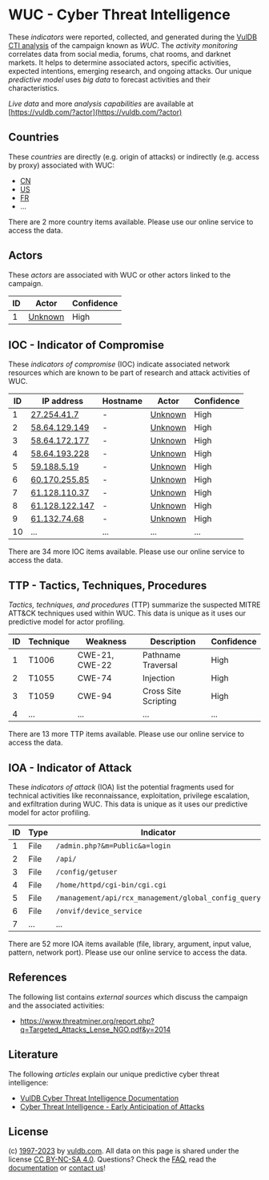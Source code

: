 # WUC - Cyber Threat Intelligence

These _indicators_ were reported, collected, and generated during the [VulDB CTI analysis](https://vuldb.com/?kb.cti) of the campaign known as _WUC_. The _activity monitoring_ correlates data from social media, forums, chat rooms, and darknet markets. It helps to determine associated actors, specific activities, expected intentions, emerging research, and ongoing attacks. Our unique _predictive model_ uses _big data_ to forecast activities and their characteristics.

_Live data_ and more _analysis capabilities_ are available at [https://vuldb.com/?actor](https://vuldb.com/?actor)

## Countries

These _countries_ are directly (e.g. origin of attacks) or indirectly (e.g. access by proxy) associated with WUC:

* [CN](https://vuldb.com/?country.cn)
* [US](https://vuldb.com/?country.us)
* [FR](https://vuldb.com/?country.fr)
* ...

There are 2 more country items available. Please use our online service to access the data.

## Actors

These _actors_ are associated with WUC or other actors linked to the campaign.

ID | Actor | Confidence
-- | ----- | ----------
1 | [Unknown](https://vuldb.com/?actor.unknown) | High

## IOC - Indicator of Compromise

These _indicators of compromise_ (IOC) indicate associated network resources which are known to be part of research and attack activities of WUC.

ID | IP address | Hostname | Actor | Confidence
-- | ---------- | -------- | ----- | ----------
1 | [27.254.41.7](https://vuldb.com/?ip.27.254.41.7) | - | [Unknown](https://vuldb.com/?actor.unknown) | High
2 | [58.64.129.149](https://vuldb.com/?ip.58.64.129.149) | - | [Unknown](https://vuldb.com/?actor.unknown) | High
3 | [58.64.172.177](https://vuldb.com/?ip.58.64.172.177) | - | [Unknown](https://vuldb.com/?actor.unknown) | High
4 | [58.64.193.228](https://vuldb.com/?ip.58.64.193.228) | - | [Unknown](https://vuldb.com/?actor.unknown) | High
5 | [59.188.5.19](https://vuldb.com/?ip.59.188.5.19) | - | [Unknown](https://vuldb.com/?actor.unknown) | High
6 | [60.170.255.85](https://vuldb.com/?ip.60.170.255.85) | - | [Unknown](https://vuldb.com/?actor.unknown) | High
7 | [61.128.110.37](https://vuldb.com/?ip.61.128.110.37) | - | [Unknown](https://vuldb.com/?actor.unknown) | High
8 | [61.128.122.147](https://vuldb.com/?ip.61.128.122.147) | - | [Unknown](https://vuldb.com/?actor.unknown) | High
9 | [61.132.74.68](https://vuldb.com/?ip.61.132.74.68) | - | [Unknown](https://vuldb.com/?actor.unknown) | High
10 | ... | ... | ... | ...

There are 34 more IOC items available. Please use our online service to access the data.

## TTP - Tactics, Techniques, Procedures

_Tactics, techniques, and procedures_ (TTP) summarize the suspected MITRE ATT&CK techniques used within WUC. This data is unique as it uses our predictive model for actor profiling.

ID | Technique | Weakness | Description | Confidence
-- | --------- | -------- | ----------- | ----------
1 | T1006 | CWE-21, CWE-22 | Pathname Traversal | High
2 | T1055 | CWE-74 | Injection | High
3 | T1059 | CWE-94 | Cross Site Scripting | High
4 | ... | ... | ... | ...

There are 13 more TTP items available. Please use our online service to access the data.

## IOA - Indicator of Attack

These _indicators of attack_ (IOA) list the potential fragments used for technical activities like reconnaissance, exploitation, privilege escalation, and exfiltration during WUC. This data is unique as it uses our predictive model for actor profiling.

ID | Type | Indicator | Confidence
-- | ---- | --------- | ----------
1 | File | `/admin.php?&m=Public&a=login` | High
2 | File | `/api/` | Low
3 | File | `/config/getuser` | High
4 | File | `/home/httpd/cgi-bin/cgi.cgi` | High
5 | File | `/management/api/rcx_management/global_config_query` | High
6 | File | `/onvif/device_service` | High
7 | ... | ... | ...

There are 52 more IOA items available (file, library, argument, input value, pattern, network port). Please use our online service to access the data.

## References

The following list contains _external sources_ which discuss the campaign and the associated activities:

* https://www.threatminer.org/report.php?q=Targeted_Attacks_Lense_NGO.pdf&y=2014

## Literature

The following _articles_ explain our unique predictive cyber threat intelligence:

* [VulDB Cyber Threat Intelligence Documentation](https://vuldb.com/?kb.cti)
* [Cyber Threat Intelligence - Early Anticipation of Attacks](https://www.scip.ch/en/?labs.20201022)

## License

(c) [1997-2023](https://vuldb.com/?kb.changelog) by [vuldb.com](https://vuldb.com/?kb.about). All data on this page is shared under the license [CC BY-NC-SA 4.0](https://creativecommons.org/licenses/by-nc-sa/4.0/). Questions? Check the [FAQ](https://vuldb.com/?kb.faq), read the [documentation](https://vuldb.com/?kb) or [contact us](https://vuldb.com/?contact)!
